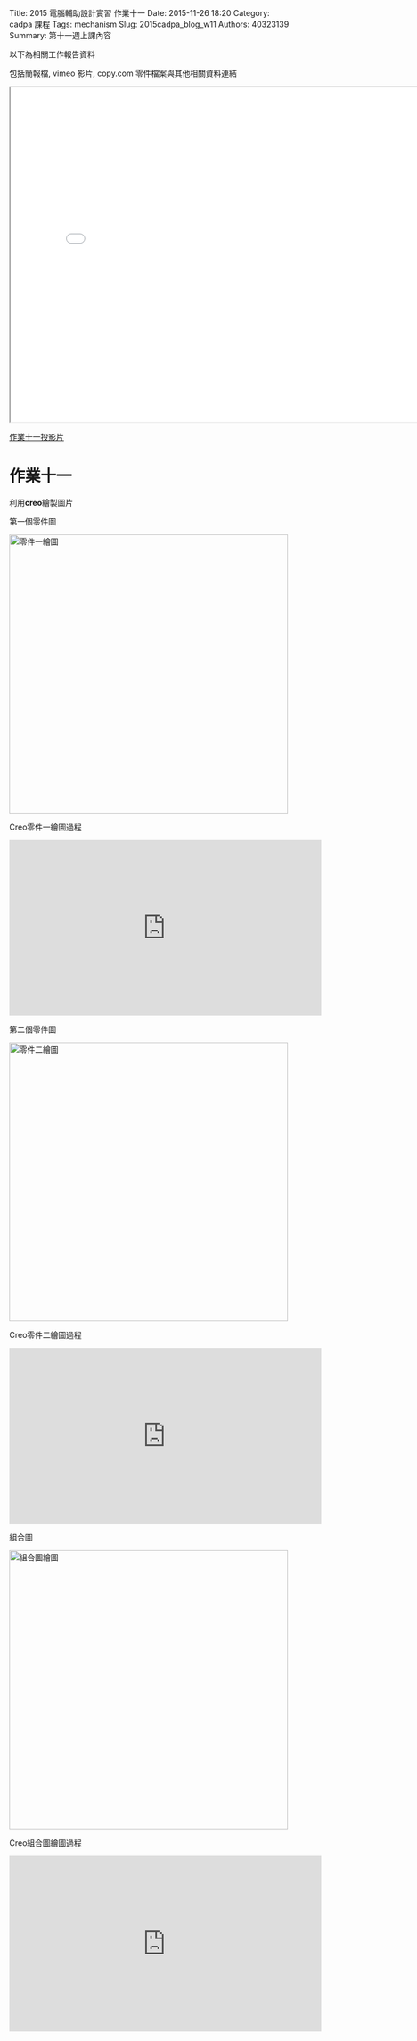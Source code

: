 Title: 2015 電腦輔助設計實習 作業十一
Date: 2015-11-26 18:20
Category: cadpa 課程
Tags: mechanism
Slug: 2015cadpa_blog_w11
Authors: 40323139
Summary: 第十一週上課內容

以下為相關工作報告資料

包括簡報檔, vimeo 影片, copy.com 零件檔案與其他相關資料連結

<iframe src="cadp_w11_lecture2.html" width="800" height="600"></iframe>

<p><a href="cadp_w11_lecture2.html" target="_blank">作業十一投影片</a></p>

作業十一
============

利用**creo**繪製圖片

  
第一個零件圖

<img src="https://copy.com/VAt2qBXZK1GJEn3V" width="500" alt="零件一繪圖"></img>

Creo零件一繪圖過程

<iframe width="560" height="315" src="https://www.youtube.com/embed/DoFdde9bPik" frameborder="0" allowfullscreen></iframe>

第二個零件圖

<img src="https://copy.com/m7PDmvyjRIHPjGAR" width="500" alt="零件二繪圖"></img>

Creo零件二繪圖過程

<iframe width="560" height="315" src="https://www.youtube.com/embed/Apfxee816pE" frameborder="0" allowfullscreen></iframe>

組合圖

<img src="https://copy.com/xjdq9D1omg4he3U3" width="500" alt="組合圖繪圖"></img>

Creo組合圖繪圖過程

<iframe width="560" height="315" src="https://www.youtube.com/embed/Jg_vneAQlgc" frameborder="0" allowfullscreen></iframe>





